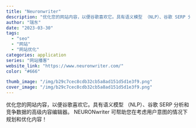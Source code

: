 ```yaml
---
title: "Neuronwriter"
description: "优化您的网站内容，以便谷歌喜欢它。具有语义模型 （NLP）、谷歌 SERP 分析和竞争数据的高级内容编辑器。 NEURO"
author: "瑞东"
date: "2023-03-30"
tags:
  - "seo"
  - "网站"
  - "网站优化"
categories: application
series: "网站播客"
website_link: "https://www.neuronwriter.com/"
color: "#666"

thumb_image: "/img/b29c7cec8cdb32cb5a8ad151d5d1e3f9.png"
cover_image: "/img/b29c7cec8cdb32cb5a8ad151d5d1e3f9.png"
---
```


优化您的网站内容，以便谷歌喜欢它。具有语义模型 （NLP）、谷歌 SERP 分析和竞争数据的高级内容编辑器。 NEURONwriter 可帮助您在考虑用户意图的情况下规划和优化内容！